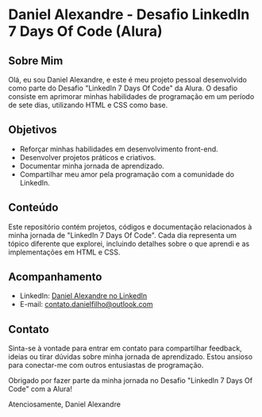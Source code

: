 # Daniel Alexandre - Desafio LinkedIn 7 Days Of Code (Alura)


## Sobre Mim

Olá, eu sou Daniel Alexandre, e este é meu projeto pessoal desenvolvido como parte do Desafio "LinkedIn 7 Days Of Code" da Alura. O desafio consiste em aprimorar minhas habilidades de programação em um período de sete dias, utilizando HTML e CSS como base.

## Objetivos

- Reforçar minhas habilidades em desenvolvimento front-end.
- Desenvolver projetos práticos e criativos.
- Documentar minha jornada de aprendizado.
- Compartilhar meu amor pela programação com a comunidade do LinkedIn.

## Conteúdo

Este repositório contém projetos, códigos e documentação relacionados à minha jornada de "LinkedIn 7 Days Of Code". Cada dia representa um tópico diferente que explorei, incluindo detalhes sobre o que aprendi e as implementações em HTML e CSS.

## Acompanhamento

- LinkedIn: [Daniel Alexandre no LinkedIn](linkedin.com/in/daniel-alexandre-796487258/)
- E-mail: contato.danielfilho@outlook.com

## Contato

Sinta-se à vontade para entrar em contato para compartilhar feedback, ideias ou tirar dúvidas sobre minha jornada de aprendizado. Estou ansioso para conectar-me com outros entusiastas de programação.

Obrigado por fazer parte da minha jornada no Desafio "LinkedIn 7 Days Of Code" com a Alura!

Atenciosamente,
Daniel Alexandre
